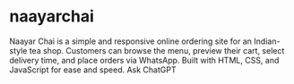 # naayarchai
Naayar Chai is a simple and responsive online ordering site for an Indian-style tea shop. Customers can browse the menu, preview their cart, select delivery time, and place orders via WhatsApp. Built with HTML, CSS, and JavaScript for ease and speed.          Ask ChatGPT
